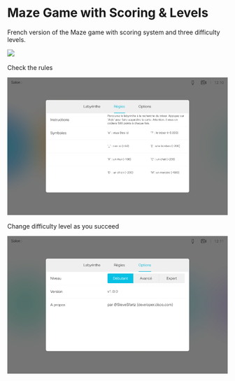 # Maze Game with Scoring & Levels

French version of the Maze game with scoring system and three difficulty levels.

![](./map.png)


Check the rules

![](./rules.png)


Change difficulty level as you succeed

![](./options.png)